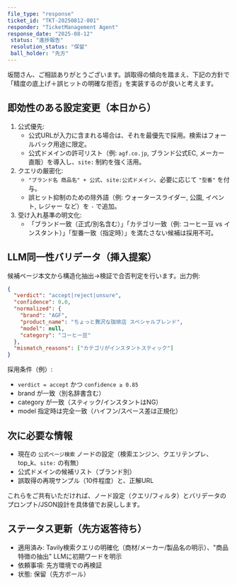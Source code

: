```yaml
---
file_type: "response"
ticket_id: "TKT-20250812-001"
responder: "TicketManagement Agent"
response_date: "2025-08-12"
 status: "進捗報告"
 resolution_status: "保留"
 ball_holder: "先方"
---
```


坂間さん、ご相談ありがとうございます。誤取得の傾向を踏まえ、下記の方針で「精度の底上げ＋誤ヒットの明確な拒否」を実装するのが良いと考えます。

## 即効性のある設定変更（本日から）
1) 公式優先:
   - 公式URLが入力に含まれる場合は、それを最優先で採用。検索はフォールバック用途に限定。
   - 公式ドメインの許可リスト（例: `agf.co.jp`, ブランド公式EC, メーカー直販）を導入し、`site:` 制約を強く活用。
2) クエリの厳密化:
   - `"ブランド名 商品名" + 公式`、`site:公式ドメイン`、必要に応じて `"型番"` を付与。
   - 誤ヒット抑制のための除外語（例: ウォータースライダー, 公園, イベント, レジャー など）を `-` で追加。
3) 受け入れ基準の明文化:
   - 「ブランド一致（正式/別名含む）」「カテゴリ一致（例: コーヒー豆 vs インスタント）」「型番一致（指定時）」を満たさない候補は採用不可。

## LLM同一性バリデータ（挿入提案）
候補ページ本文から構造化抽出→検証で合否判定を行います。出力例:

```json
{
  "verdict": "accept|reject|unsure",
  "confidence": 0.0,
  "normalized": {
    "brand": "AGF",
    "product_name": "ちょっと贅沢な珈琲店 スペシャルブレンド",
    "model": null,
    "category": "コーヒー豆"
  },
  "mismatch_reasons": ["カテゴリがインスタントスティック"]
}
```

採用条件（例）:
- `verdict = accept` かつ `confidence ≥ 0.85`
- brand が一致（別名辞書含む）
- category が一致（スティック/インスタントはNG）
- model 指定時は完全一致（ハイフン/スペース差は正規化）

## 次に必要な情報
- 現在の `公式ページ検索` ノードの設定（検索エンジン、クエリテンプレ、top_k、`site:` の有無）
- 公式ドメインの候補リスト（ブランド別）
- 誤取得の再現サンプル（10件程度）と、正解URL

これらをご共有いただければ、ノード設定（クエリ/フィルタ）とバリデータのプロンプト/JSON設計を具体値でお戻しします。


## ステータス更新（先方返答待ち）
- 適用済み: Tavily検索クエリの明確化（商材/メーカー/製品名の明示）、"商品特徴の抽出" LLMに初期ワードを明示
- 依頼事項: 先方環境での再検証
- 状態: 保留（先方ボール）
